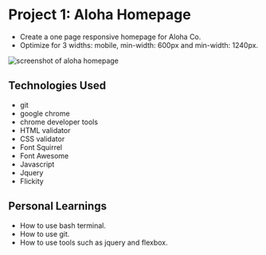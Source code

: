 # Project 1: Aloha Homepage

- Create a one page responsive homepage for Aloha Co.
- Optimize for 3 widths: mobile, min-width: 600px and min-width: 1240px.

![screenshot of aloha homepage](./Aloha-Homepage.png)

## Technologies Used

- git
- google chrome
- chrome developer tools
- HTML validator
- CSS validator
- Font Squirrel
- Font Awesome
- Javascript
- Jquery
- Flickity


## Personal Learnings

- How to use bash terminal.
- How to use git.
- How to use tools such as jquery and flexbox.